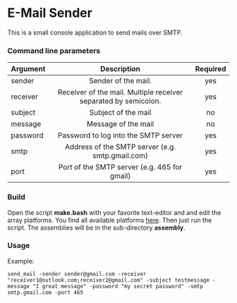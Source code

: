 # E-Mail Sender

This is a small console application to send mails over SMTP. 

### Command line parameters
| Argument  | Description   | Required                                              |         
| ----------|:-------------:|:-----------------------------------------------------:|          
| sender    | Sender of the mail.                                                   | yes      |
| receiver  | Receiver of the mail. Multiple receiver separated by semicolon.       | yes      |
| subject   | Subject of the mail                                                   | no       |
| message   | Message of the mail                                                   | no       |
| password  | Password to log into the SMTP server                                  | yes      |
| smtp      | Address of the SMTP server (e.g. smtp.gmail.com)                      | yes      |
| port      | Port of the SMTP server (e.g. 465 for gmail)                          | yes      |

### Build
Open the script **make.bash** with your favorite text-editor and and edit the array platforms. You find all available platforms [here](https://golang.org/doc/install/source#environment). Then just run the script. The assemblies will be in the sub-directory **assembly**.

### Usage
Example:
```
send_mail -sender sender@gmail.com -receiver "receiver1@outlook.com;receiver2@gmail.com" -subject testmessage -message "I great message" -password "my secret password" -smtp smtp.gmail.com -port 465 
```